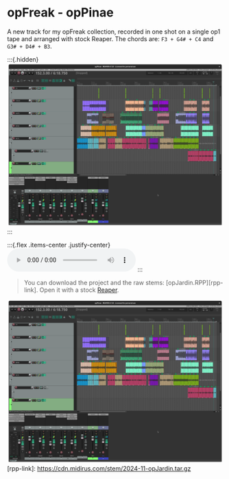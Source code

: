 # opFreak - opPinae

A new track for my opFreak collection, recorded in one shot on a single op1 tape and arranged with stock Reaper.
The chords are: `F3 + G4# + C4` and `G3# + D4# + B3`.


:::{.hidden}
![opPinae](media/opPinae.png)
:::

:::{.flex .items-center .justify-center}
<audio controls class="lg:w-[750px] mb-4">
  <source src="https://cdn.midirus.com/audio/2022-opFreak/opPinae.mp3" type="audio/mpeg">
Your browser does not support the audio element.
</audio>
:::

> You can download the project and the raw stems: [opJardin.RPP][rpp-link]. Open it with a stock [Reaper](https://www.reaper.fm/download.php).

![opPinae](media/opPinae.png)
[rpp-link]: https://cdn.midirus.com/stem/2024-11-opJardin.tar.gz
